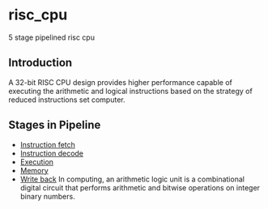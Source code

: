 # risc_cpu
5 stage pipelined risc cpu

## Introduction
A 32-bit RISC CPU design provides higher performance capable of executing the arithmetic and logical instructions based on the strategy of reduced instructions set computer.

## Stages in Pipeline

- [Instruction fetch](https://github.com/Sairamakula1999/risc_cpu/blob/main/README.md#instruction%20fetch)
- [Instruction decode](https://github.com/Sairamakula1999/risc_cpu/blob/main/README.md#instruction%20decode)
- [Execution](https://github.com/Sairamakula1999/risc_cpu/blob/main/README.md#execution)
- [Memory](https://github.com/Sairamakula1999/risc_cpu/blob/main/README.md#instruction%20fetch)
- [Write back](https://github.com/Sairamakula1999/risc_cpu/blob/main/README.md#instruction%20fetch)
In computing, an arithmetic logic unit is a combinational digital circuit that performs arithmetic and bitwise operations on integer binary numbers.

